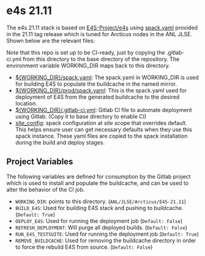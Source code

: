 # e4s 21.11

The e4s 21.11 stack is based on [E4S-Project/e4s](https://github.com/E4S-Project/e4s) using [spack.yaml](https://github.com/E4S-Project/e4s/blob/v21.11/spack.yaml) provided in the 21.11 tag release which is tuned for Arcticus nodes in the ANL JLSE. Shown below are the relevant files:

Note that this repo is set up to be CI-ready, just by copying the .gitlab-ci.yml from this directory to the base directory of the repository. The environment variable WORKING_DIR maps back to this directory.

- [${WORKING_DIR}/spack.yaml](https://github.com/spack/spack-configs/blob/main/ANL/JLSE/Arcticus/E4S-21.11/spack.yaml): The spack.yaml in WORKING_DIR is used for building E4S to populate the buildcache in the named mirror.
- [${WORKING_DIR}/prod/spack.yaml](https://github.com/spack/spack-configs/blob/main/ANL/JLSE/Arcticus/E4S-21.11/prod/spack.yaml): This is the spack.yaml used for deployment of E4S from the generated buildcache to the desired location.
- [${WORKING_DIR}/.gitlab-ci.yml](https://github.com/spack/spack-configs/blob/main/ANL/JLSE/Arcticus/E4S-21.11/.gitlab-ci.yml): Gitlab CI file to automate deployment using Gitlab. (Copy it to base directory to enable CI)
- [site_config](https://github.com/spack/spack-configs/blob/main/ANL/JLSE/Arcticus/E4S-21.11/site_config): spack configuration at *site* scope that overrides default. This helps ensure user can get necessary defaults when they use this spack instance. These yaml files are copied to the spack installation during the build and deploy stages. 

## Project Variables

The following variables are defined for consumption by the Gitlab project which is used to install and populate the buildcache, and can be used to alter the behavior of the CI job. 

- `WORKING_DIR`: points to this directory. (`ANL/JLSE/Arcticus/E4S-21.11`)
- `BUILD_E4S`: Used for building E4S stack and pushing to buildcache. (`Default: True`)
- `DEPLOY_E4S`: Used for running the deployment job (`Default: False`)
- `REFRESH_DEPLOYMENT`: Will purge all deployed builds. (`Default: False`)
- `RUN_E4S_TESTSUITE`: Used for running the deployment job (`Default: True`)
- `REMOVE_BUILDCACHE`: Used for removing the buildcache directory in order to force the rebuild E4S from source. (`Default: False`)
